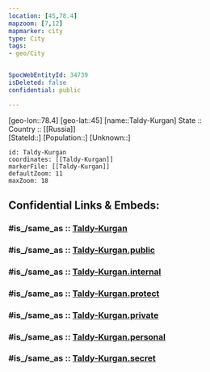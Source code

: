 ```yaml
---
location: [45,78.4] 
mapzoom: [7,12] 
mapmarker: city 
type: City
tags:
- geo/City


SpocWebEntityId: 34739
isDeleted: false
confidential: public

---
```

[geo-lon::78.4] 
[geo-lat::45] 
[name::Taldy-Kurgan] 
State ::  
Country :: [[Russia]]  
[StateId::] 
[Population::] 
[Unknown::] 


```leaflet
id: Taldy-Kurgan
coordinates: [[Taldy-Kurgan]] 
markerFile: [[Taldy-Kurgan]] 
defaultZoom: 11 
maxZoom: 18
```


## Confidential Links & Embeds: 

### #is_/same_as :: [Taldy-Kurgan](/_Standards/Earth/Continent/Asia/Asia~Central/Kazakhstan/Counties/Almaty/City/Taldy-Kurgan.md) 

### #is_/same_as :: [Taldy-Kurgan.public](/_public/Earth/Continent/Asia/Asia~Central/Kazakhstan/Counties/Almaty/City/Taldy-Kurgan.public.md) 

### #is_/same_as :: [Taldy-Kurgan.internal](/_internal/Earth/Continent/Asia/Asia~Central/Kazakhstan/Counties/Almaty/City/Taldy-Kurgan.internal.md) 

### #is_/same_as :: [Taldy-Kurgan.protect](/_protect/Earth/Continent/Asia/Asia~Central/Kazakhstan/Counties/Almaty/City/Taldy-Kurgan.protect.md) 

### #is_/same_as :: [Taldy-Kurgan.private](/_private/Earth/Continent/Asia/Asia~Central/Kazakhstan/Counties/Almaty/City/Taldy-Kurgan.private.md) 

### #is_/same_as :: [Taldy-Kurgan.personal](/_personal/Earth/Continent/Asia/Asia~Central/Kazakhstan/Counties/Almaty/City/Taldy-Kurgan.personal.md) 

### #is_/same_as :: [Taldy-Kurgan.secret](/_secret/Earth/Continent/Asia/Asia~Central/Kazakhstan/Counties/Almaty/City/Taldy-Kurgan.secret.md)

